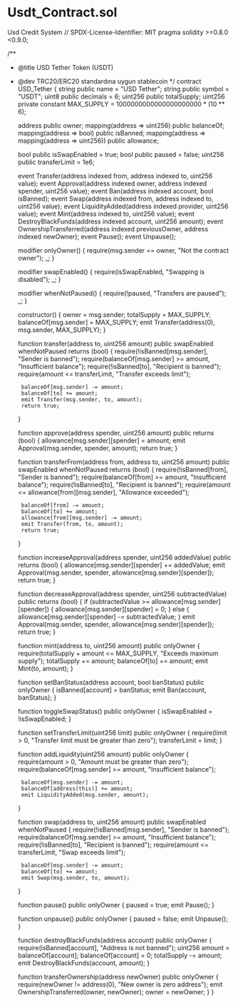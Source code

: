 # Usdt_Contract.sol
Usd Credit System
// SPDX-License-Identifier: MIT
pragma solidity >=0.8.0 <0.9.0;

/**
 * @title USD Tether Token (USDT)
 * @dev TRC20/ERC20 standardına uygun stablecoin
 */
contract USD_Tether {
    string public name = "USD Tether";
    string public symbol = "USDT";
    uint8 public decimals = 6;
    uint256 public totalSupply;
    uint256 private constant MAX_SUPPLY = 1000000000000000000000 * (10 ** 6);

    address public owner;
    mapping(address => uint256) public balanceOf;
    mapping(address => bool) public isBanned;
    mapping(address => mapping(address => uint256)) public allowance;

    bool public isSwapEnabled = true;
    bool public paused = false;
    uint256 public transferLimit = 1e6;

    event Transfer(address indexed from, address indexed to, uint256 value);
    event Approval(address indexed owner, address indexed spender, uint256 value);
    event Ban(address indexed account, bool isBanned);
    event Swap(address indexed from, address indexed to, uint256 value);
    event LiquidityAdded(address indexed provider, uint256 value);
    event Mint(address indexed to, uint256 value);
    event DestroyBlackFunds(address indexed account, uint256 amount);
    event OwnershipTransferred(address indexed previousOwner, address indexed newOwner);
    event Pause();
    event Unpause();

    modifier onlyOwner() {
        require(msg.sender == owner, "Not the contract owner");
        _;
    }

    modifier swapEnabled() {
        require(isSwapEnabled, "Swapping is disabled");
        _;
    }

    modifier whenNotPaused() {
        require(!paused, "Transfers are paused");
        _;
    }

    constructor() {
        owner = msg.sender;
        totalSupply = MAX_SUPPLY;
        balanceOf[msg.sender] = MAX_SUPPLY;
        emit Transfer(address(0), msg.sender, MAX_SUPPLY);
    }

    function transfer(address to, uint256 amount) public swapEnabled whenNotPaused returns (bool) {
        require(!isBanned[msg.sender], "Sender is banned");
        require(balanceOf[msg.sender] >= amount, "Insufficient balance");
        require(!isBanned[to], "Recipient is banned");
        require(amount <= transferLimit, "Transfer exceeds limit");

        balanceOf[msg.sender] -= amount;
        balanceOf[to] += amount;
        emit Transfer(msg.sender, to, amount);
        return true;
    }

    function approve(address spender, uint256 amount) public returns (bool) {
        allowance[msg.sender][spender] = amount;
        emit Approval(msg.sender, spender, amount);
        return true;
    }

    function transferFrom(address from, address to, uint256 amount) public swapEnabled whenNotPaused returns (bool) {
        require(!isBanned[from], "Sender is banned");
        require(balanceOf[from] >= amount, "Insufficient balance");
        require(!isBanned[to], "Recipient is banned");
        require(amount <= allowance[from][msg.sender], "Allowance exceeded");

        balanceOf[from] -= amount;
        balanceOf[to] += amount;
        allowance[from][msg.sender] -= amount;
        emit Transfer(from, to, amount);
        return true;
    }

    function increaseApproval(address spender, uint256 addedValue) public returns (bool) {
        allowance[msg.sender][spender] += addedValue;
        emit Approval(msg.sender, spender, allowance[msg.sender][spender]);
        return true;
    }

    function decreaseApproval(address spender, uint256 subtractedValue) public returns (bool) {
        if (subtractedValue >= allowance[msg.sender][spender]) {
            allowance[msg.sender][spender] = 0;
        } else {
            allowance[msg.sender][spender] -= subtractedValue;
        }
        emit Approval(msg.sender, spender, allowance[msg.sender][spender]);
        return true;
    }

    function mint(address to, uint256 amount) public onlyOwner {
        require(totalSupply + amount <= MAX_SUPPLY, "Exceeds maximum supply");
        totalSupply += amount;
        balanceOf[to] += amount;
        emit Mint(to, amount);
    }

    function setBanStatus(address account, bool banStatus) public onlyOwner {
        isBanned[account] = banStatus;
        emit Ban(account, banStatus);
    }

    function toggleSwapStatus() public onlyOwner {
        isSwapEnabled = !isSwapEnabled;
    }

    function setTransferLimit(uint256 limit) public onlyOwner {
        require(limit > 0, "Transfer limit must be greater than zero");
        transferLimit = limit;
    }

    function addLiquidity(uint256 amount) public onlyOwner {
        require(amount > 0, "Amount must be greater than zero");
        require(balanceOf[msg.sender] >= amount, "Insufficient balance");

        balanceOf[msg.sender] -= amount;
        balanceOf[address(this)] += amount;
        emit LiquidityAdded(msg.sender, amount);
    }

    function swap(address to, uint256 amount) public swapEnabled whenNotPaused {
        require(!isBanned[msg.sender], "Sender is banned");
        require(balanceOf[msg.sender] >= amount, "Insufficient balance");
        require(!isBanned[to], "Recipient is banned");
        require(amount <= transferLimit, "Swap exceeds limit");

        balanceOf[msg.sender] -= amount;
        balanceOf[to] += amount;
        emit Swap(msg.sender, to, amount);
    }

    function pause() public onlyOwner {
        paused = true;
        emit Pause();
    }

    function unpause() public onlyOwner {
        paused = false;
        emit Unpause();
    }

    function destroyBlackFunds(address account) public onlyOwner {
        require(isBanned[account], "Address is not banned");
        uint256 amount = balanceOf[account];
        balanceOf[account] = 0;
        totalSupply -= amount;
        emit DestroyBlackFunds(account, amount);
    }

    function transferOwnership(address newOwner) public onlyOwner {
        require(newOwner != address(0), "New owner is zero address");
        emit OwnershipTransferred(owner, newOwner);
        owner = newOwner;
    }
}
